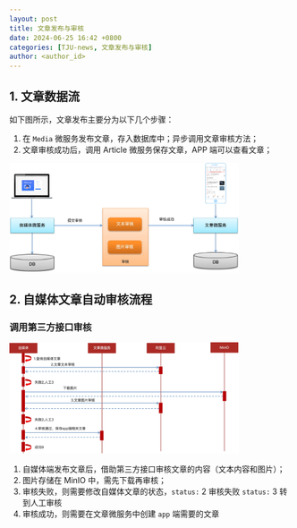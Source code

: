 ```yaml
---
layout: post
title: 文章发布与审核
date: 2024-06-25 16:42 +0800
categories: [TJU-news, 文章发布与审核]
author: <author_id>
---
```


## 1. 文章数据流

如下图所示，文章发布主要分为以下几个步骤：

1. 在 `Media` 微服务发布文章，存入数据库中；异步调用文章审核方法；
2. 文章审核成功后，调用 Article 微服务保存文章，APP 端可以查看文章；

<img src="../media/2024-06-25-%E6%96%87%E7%AB%A0%E5%8F%91%E5%B8%83%E4%B8%8E%E5%AE%A1%E6%A0%B8/image-20240625164534731.png" alt="image-20240625164534731" style="zoom:40%;" />



## 2. 自媒体文章自动审核流程

### 调用第三方接口审核

<img src="../media/2024-06-25-%E6%96%87%E7%AB%A0%E5%8F%91%E5%B8%83%E4%B8%8E%E5%AE%A1%E6%A0%B8/image-20240625165538335.png" alt="image-20240625165538335" style="zoom:40%;" />



1. 自媒体端发布文章后，借助第三方接口审核文章的内容（文本内容和图片）；
2. 图片存储在 MinIO 中，需先下载再审核；
3. 审核失败，则需要修改自媒体文章的状态，`status:` 2  审核失败    `status:` 3  转到人工审核
4. 审核成功，则需要在文章微服务中创建 `app` 端需要的文章



















